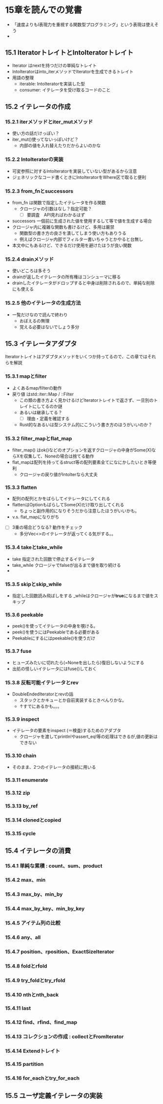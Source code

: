 # 15章を読んでの覚書

- 「速度よりもl表現力を重視する関数型プログラミング」という表現は使えそう
- 

##  15.1 IteratorトレイトとIntoIteratorトレイト

- Iterator はnextを持つだけの単純なトレイト
- IntoIteratorはinto_iterメソッドでIteratorを生成できるトレイト
- 用語の整理
  - iterable: IntoIteratorを実装した型
  - consumer: イテレータを受け取るコードのこと
 
##  15.2 イテレータの作成

### 15.2.1 iterメソッドとiter_mutメソッド

- 使い方の話だけっぽい？
- iter_mut()使ってないっぽいけど？
  - 内部の値を入れ替えたりだからよいのかな

### 15.2.2 IntoIteratorの実装

- 可変参照に対するIntoIteratorを実装していない型があるから注意
- ジェネリックなコード書くときにIntoIteratorをWhere区で取ると便利

### 15.2.3 from_fnとsuccessors

- from_fn は関数で指定したイテレータを作る関数
  - クロージャの引数はなし？指定可能？
    - [ ] 要調査　API見ればわかるはず
- successors 一個前に生成された値を使用するして等で値を生成する場合
- クロージャ内に複雑な関数も書けるけど、多用は厳禁
  - 関数型の書き方の良さを潰してしまう使い方もありうる
  - 例えばクロージャ内部でフィルター書いちゃうとかやると台無し
- 本文中にもあるけど、できるだけ使用を避けたほうが良い関数

### 15.2.4 drainメソッド

- 使いどころは多そう
- drainが返したイテレータの所有権はコンシューマに移る
- drainしたイテレータがドロップすると中身は削除されるので、単純な削除にも使える

### 15.2.5 他のイテレータの生成方法

- 一覧だけなので読んで終わり
  - おぼえるの無理
  - 覚える必要はないでしょう多分
##  15.3 イテレータアダプタ

Iteratorトレイトはアダプタメソッドをいくつか持ってるので、この章ではそれらを解説

### 15.3.1 mapとfilter

- よくあるmap/filterの動作
- 戻り値 はstd::iter::Map / ::Filter
  - この類の書き方よく見かけるけどIteratorトレイトで返さず、一旦別のトレイトにしてるのか謎
  - あるいは継承してる？
    - [ ] 理由・定義を確認する
  - Rust的なあるいは型システム的にこういう書き方のほうがいいのか？

### 15.3.2 filter_mapとflat_map
- filter_map() はok()などのオプションを返すクロージャの中身がSome(X)ならXを収集して、Noneの場合は捨てる動作
- flat_mapは配列を持ってるstruct等の配列要素全てになにかしたいとき等便利
  - クロージャの戻り値がIntoIterなら大丈夫
### 15.3.3 flatten
- 配列の配列とかをばらしてイテレータにしてくれる
- flattenはOptionもばらしてSome(X)だけ取り出してくれる
  - ちょっと副作用的になりそうだから注意したほうがいいかも。
- v.s. flat_mapになりがち 
- [ ] 3重の場合どうなる? 動作をチェック
  - 多分Vec<>のイテレータが返ってくる気がする。。 

### 15.3.4 takeとtake_while

- take 指定された回数で停止するイテレータ
- take_while クロージャでfalseが出るまで値を取り続ける
- 
### 15.3.5 skipとskip_while
- 指定した回数読み飛ばしをする _whileはクロージャが**true**になるまで値をスキップ

### 15.3.6 peekable
- peek()を使ってイテレータの中身を覗ける。
- peek()を使うにはPeekableである必要がある
- Peekableにするにはpeekable()を使うだけ

### 15.3.7 fuse
- ヒューズみたいに切れたら(=Noneを出したら)復旧しないようにする
- 出処の怪しいイテレータにはfuse()しておく

### 15.3.8 反転可能イテレータとrev
- DoubleEndedIteratorとrevの話
  - スタックとかキューとか自前実装するときべんりかな。
  - ↑すでにあるかも。。。
### 15.3.9 inspect
- イテレータの要素をinspect (＝検査)するためのアダプタ
  - クロージャを渡してprintln!やassert_eq!等の処理はできるが,値の更新はできない

### 15.3.10 chain
- そのまま、2つのイテレータの接続に用いる

### 15.3.11 enumerate


### 15.3.12 zip
### 15.3.13 by_ref
### 15.3.14 clonedとcopied
### 15.3.15 cycle
##  15.4 イテレータの消費
### 15.4.1 単純な累積 : count、sum、product
### 15.4.2 max、min
### 15.4.3 max_by、min_by
### 15.4.4 max_by_key、min_by_key
### 15.4.5 アイテム列の比較
### 15.4.6 any、all
### 15.4.7 position、rposition、ExactSizeIterator
### 15.4.8 foldとrfold
### 15.4.9 try_foldとtry_rfold
### 15.4.10 nthとnth_back
### 15.4.11 last
### 15.4.12 find、rfind、find_map
### 15.4.13 コレクションの作成 : collectとFromIterator
### 15.4.14 Extendトレイト
### 15.4.15 partition
### 15.4.16 for_eachとtry_for_each
##  15.5 ユーザ定義イテレータの実装
